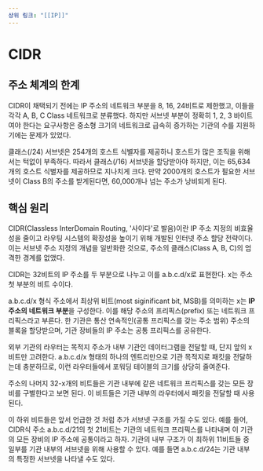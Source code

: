 ```yaml
---
상위 링크: "[[IP]]"
---
```

# CIDR

## 주소 체계의 한계
CIDR이 채택되기 전에는 IP 주소의 네트워크 부분을 8, 16, 24비트로 제한했고, 이들을 각각 A, B, C Class 네트워크로 분류했다. 하지만 서브넷 부분이 정확히 1, 2, 3 바이트여야 한다는 요구사항은 중소형 크기의 네트워크로 급속히 증가하는 기관의 수를 지원하기에는 문제가 있었다.

클래스(/24) 서브넷은 254개의 호스트 식별자를 제공하니 호스트가 많은 조직을 위해서는 턱없이 부족하다. 따라서 클래스(/16) 서브넷을 할당받아야 하지만, 이는 65,634 개의 호스트 식별자를 제공하므로 지나치게 크다. 만약 2000개의 호스트가 필요한 서브넷이 Class B의 주소를 받게된다면, 60,000개나 넘는 주소가 낭비되게 된다.

## 핵심 원리
CIDR(Classless InterDomain Routing, '사이다'로 발음)이란 IP 주소 지정의 비효율성을 줄이고 라우팅 시스템의 확장성을 높이기 위해 개발된 인터넷 주소 할당 전략이다. 이는 서브넷 주소 지정의 개념을 일반화한 것으로, 주소의 클래스(Class A, B, C)의 엄격한 경계를 없앴다.

CIDR는 32비트의 IP 주소를 두 부분으로 나누고 이를 a.b.c.d/x로 표현한다. x는 주소 첫 부분의 비트 수이다.

a.b.c.d/x 형식 주소에서 최상위 비트(most siginificant bit, MSB)를 의미하는 x는 **IP 주소의 네트워크 부분**을 구성한다. 이를 해당 주소의 프리픽스(prefix) 또는 네트워크 프리픽스라고 부른다. 한 기관은 통산 연속적인(공통 프리픽스를 갖는 주소 범위) 주소의 블록을 할당받으며, 기관 장비들의 IP 주소는 공통 프리픽스를 공유한다. 

외부 기관의 라우터는 목적지 주소가 내부 기관인 데이터그램을 전달할 때, 단지 앞의 x 비트만 고려한다. a.b.c.d/x 형태의 하나의 엔트리만으로 기관 목적지로 패킷을 전달하는데 충분하므로, 이런 라우터들에서 포워딩 테이블의 크기를 상당히 줄여준다.

주소의 나머지 32-x개의 비트들은 기관 내부에 같은 네트워크 프리픽스를 갖는 모든 장비를 구별한다고 보면 된다. 이 비트들은 기관 내부의 라우터에서 패킷을 전달할 때 사용된다. 

이 하위 비트들은 앞서 언급한 것 처럼 추가 서브넷 구조를 가질 수도 있다. 예를 들어, CIDR식 주소 a.b.c.d/21의 첫 21비트는 기관의 네트워크 프리픽스를 나타내며 이 기관의 모든 장비의 IP 주소에 공통이라고 하자. 기관의 내부 구조가 이 최하위 11비트들 중 일부를 기관 내부의 서브넷을 위해 사용할 수 있다. 예를 들면 a.b.c.d/24는 기관 내부의 특정한 서브넷을 나타낼 수도 있다.
